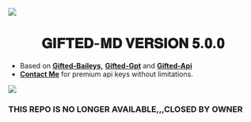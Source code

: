 <a><img src='https://i.imgur.com/LyHic3i.gif'/></a>
<h1 align="center"> 𝐆𝐈𝐅𝐓𝐄𝐃-𝐌𝐃 𝐕𝐄𝐑𝐒𝐈𝐎𝐍 𝟓.𝟎.𝟎 </h1>

- Based on **[Gifted-Baileys,](https://www.npmjs.com/package/gifted-baileys)** **[Gifted-Gpt](https://www.npmjs.com/package/gifted-gpt)** and **[Gifted-Api](https://api.giftedtechnexus.co.ke)**
- **[Contact Me](https://t.me/mouricedevs)** for premium api keys without limitations.

<a><img src='https://i.imgur.com/LyHic3i.gif'/></a>

### THIS REPO IS NO LONGER AVAILABLE,,,CLOSED BY OWNER

  
